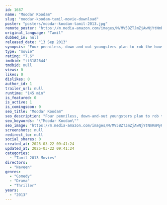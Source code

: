 ```yaml
---
id: 1687
name: "Moodar Koodam"
slug: "moodar-koodam-tamil-movie-download"
poster: "posters/moodar-koodam-tamil-2013.jpg"
remote_poster: "https://m.media-amazon.com/images/M/MV5BZTJmZjAwNjYtNmRmMy00M2Q5LWE1ZmEtNjgyY2IyMjc5NzNjXkEyXkFqcGdeQXVyMTEzNzg0Mjkx._V1_SX300.jpg"
original_language: "Tamil"
dubbed_in: null
released_date: "13 Sep 2013"
synopsis: "Four penniless, down-and-out youngsters plan to rob the house of a wealthy businessman believing that the family is out on a pilgrimage. But when they break into the house, nothing goes as planned: the family has not left, the bus..."
type: "movie"
rating: "7.6"
imdbid: "tt3182644"
tmdbid: null
views: 0
likes: 0
dislikes: 0
author_id: 1
trailer_url: null
runtime: "145 min"
is_featured: 0
is_active: 1
is_comingsoon: 0
seo_title: "Moodar Koodam"
seo_description: "Four penniless, down-and-out youngsters plan to rob the house of a wealthy businessman believing that the family is out on a pilgrimage. But when they break into the house, nothing goes as planned: the family has not left, the bus..."
seo_keywords: "\"Moodar Koodam\""
seo_image: "https://m.media-amazon.com/images/M/MV5BZTJmZjAwNjYtNmRmMy00M2Q5LWE1ZmEtNjgyY2IyMjc5NzNjXkEyXkFqcGdeQXVyMTEzNzg0Mjkx._V1_SX300.jpg"
screenshots: null
redirect_to: null
social_shares: 0
created_at: 2025-03-22 09:41:24
updated_at: 2025-03-22 09:41:24
categories:
  - "Tamil 2013 Movies"
directors:
  - "Naveen"
genres:
  - "Comedy"
  - "Drama"
  - "Thriller"
years:
  - "2013"
---
```

